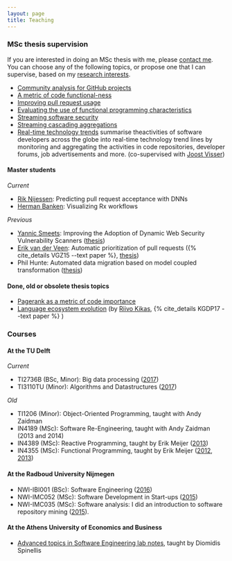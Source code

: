 ```yaml
---
layout: page
title: Teaching
---
```


### MSc thesis supervision

If you are interested in doing an MSc thesis with me, please [contact
me](about.html). You can choose any of the following topics, or propose one that
I can supervise, based on my [research interests](research.html).

* [Community analysis for GitHub projects](/courses/msc-github-community.html)
* [A metric of code functional-ness](/courses/msc-functionalness.html)
* [Improving pull request usage](/courses/msc-improve-pullreq-handling.html)
* [Evaluating the use of functional programming characteristics](/courses/msc-se-func.html)
* [Streaming software security](/courses/msc-streaming-sec/)
* [Streaming cascading aggregations](/courses/msc-cascading-aggregations.html)
* [Real-time technology trends](http://www.cs.ru.nl/J.Visser/students/open-projects/) summarise theactivities of software developers across the globe into real-time technology trend lines by monitoring and aggregating the activities in code repositories, developer forums, job advertisements and more. (co-supervised with [Joost Visser](http://www.cs.ru.nl/J.Visser/))

#### Master students

_Current_

* [Rik Nijessen](https://www.linkedin.com/in/rik-nijessen-6bb62b43): Predicting
  pull request acceptance with DNNs
* [Herman Banken](https://www.linkedin.com/in/hermanbanken/): Visualizing Rx
  workflows

_Previous_

* [Yannic Smeets](https://nl.linkedin.com/in/yannic-smeets-a1030b73/en): Improving the Adoption of Dynamic Web Security Vulnerability Scanners ([thesis](www.ru.nl/publish/pages/769526/z03_yannic_smeets.pdf))
* [Erik van der Veen](https://www.linkedin.com/in/erikvdv1): Automatic prioritization of pull requests ({% cite_details VGZ15 --text paper %}, [thesis](http://repository.tudelft.nl/view/ir/uuid%3Aa4df21b6-708b-4c15-a601-45f986a918f5/))
* Phil Hunte: Automated data migration based on model coupled transformation ([thesis](http://repository.tudelft.nl/view/ir/uuid%3Ab82c0906-7e76-4381-b0cd-a100ba50ccb5/))

#### Done, old or obsolete thesis topics

* [Pagerank as a metric of code importance](/courses/msc-pagerank.html)
* [Language ecosystem evolution](/courses/msc-lang-ecosystem.html) (by [Riivo Kikas](https://www.linkedin.com/in/riivokikas), {% cite_details KGDP17 --text paper %} )

### Courses

#### At the TU Delft

_Current_

* TI2736B (BSc, Minor): Big data processing ([2017](/courses/bigdata/course_descr.nb.html))
* TI3110TU (Minor): Algorithms and Datastructures ([2017](courses/algo-ds/course_descr.nb.html))

_Old_

* TI1206 (Minor): Object-Oriented Programming, taught with Andy Zaidman
* IN4189 (MSc): Software Re-Engineering, taught with Andy Zaidman (2013 and 2014)
* IN4389 (MSc): Reactive Programming, taught by Erik Meijer ([2013](/courses/rx/index.html))
* IN4355 (MSc): Functional Programming, taught by Erik Meijer ([2012](/courses/fp/index.html), [2013](courses/fp/index.html))

#### At the Radboud University Nijmegen

* NWI-IBI001 (BSc): Software Engineering ([2016](/courses/softeng/2016.html))
* NWI-IMC052 (MSc): Software Development in Start-ups ([2015](/courses/softeng/2015.html))
* NWI-IMC035 (MSc): Software analysis: I did an introduction to
software repository mining ([2015](/courses/msr/2015.html)).

#### At the Athens University of Economics and Business

* [Advanced topics in Software Engineering lab notes](/courses/atse/index.html), taught by Diomidis Spinellis
